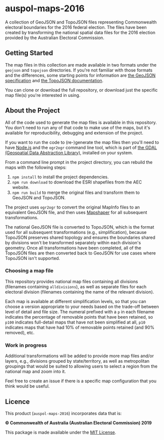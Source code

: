 # auspol-maps-2016

A collection of GeoJSON and TopoJSON files representing Commonwealth electoral boundaries for the 2016 federal election. The files have been created by transforming the national spatial data files for the 2016 election provided by the Australian Electoral Commission.

## Getting Started

The map files in this collection are made available in two formats under the `geojson` and `topojson` directories. If you're not familiar with those formats and the differences, some starting points for information are [the GeoJSON specification](http://geojson.org/) and [the TopoJSON documentation](https://github.com/topojson/topojson/wiki).

You can clone or download the full repository, or download just the specific map file(s) you're interested in using.

## About the Project

All of the code used to generate the map files is available in this repository. You don't need to run any of that code to make use of the maps, but it's available for reproducibility, debugging and extension of the project.

If you want to run the code to (re-)generate the map files then you'll need to have [Node.js](https://nodejs.org/) and the `ogr2ogr` command line tool, which is part of [the GDAL (Geospatial Data Abstraction Library)](http://www.gdal.org/), installed on your system.

From a command line prompt in the project directory, you can rebuild the maps with the following steps:

1.  `npm install` to install the project dependencies.
2.  `npm run download` to download the ESRI shapefiles from the AEC website.
3.  `npm run build` to merge the original files and transform them to GeoJSON and TopoJSON.

The project uses `ogr2ogr` to convert the original MapInfo files to an equivalent GeoJSON file, and then uses [Mapshaper](https://github.com/mbloch/mapshaper) for all subsequent transformations.

The national GeoJSON file is converted to TopoJSON, which is the format used for all subsequent transformations (e.g., simplification), because TopoJSON preserves shared topology and ensures the boundaries shared by divisions won't be transformed separately within each division's geometry. Once all transformations have been completed, all of the TopoJSON files are then converted back to GeoJSON for use cases where TopoJSON isn't supported.

### Choosing a map file

This repository provides national map files containing all divisions (filenames containing `alldivisions`), as well as separate files for each electoral division (filenames containing the name of the relevant division).

Each map is available at different simplification levels, so that you can choose a version appropriate to your needs based on the trade-off between level of detail and file size. The numeral prefixed with a `p` in each filename indicates the percentage of removable points that have been retained, so `p100` indicates full-detail maps that have not been simplified at all, `p10` indicates maps that have had 10% of removable points retained (and 90% removed), etc.

### Work in progress

Additional transformations will be added to provide more map files and/or layers, e.g., divisions grouped by state/territory, as well as metropolitan groupings that would be suited to allowing users to select a region from the national map and zoom into it.

Feel free to create an issue if there is a specific map configuration that you think would be useful.

## Licence

This product (`auspol-maps-2016`) incorporates data that is:

**© Commonwealth of Australia (Australian Electoral Commission) 2019**

This package is made available under the [MIT License](LICENSE).

